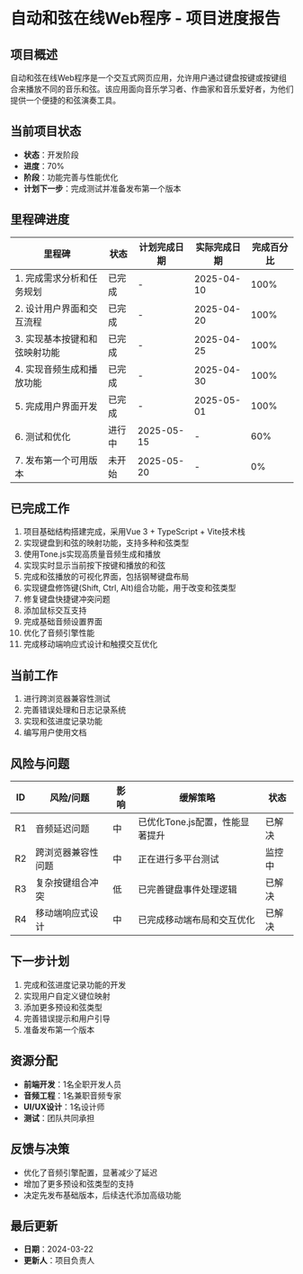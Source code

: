 # 自动和弦在线Web程序 - 项目进度报告

## 项目概述

自动和弦在线Web程序是一个交互式网页应用，允许用户通过键盘按键或按键组合来播放不同的音乐和弦。该应用面向音乐学习者、作曲家和音乐爱好者，为他们提供一个便捷的和弦演奏工具。

## 当前项目状态

- **状态**：开发阶段
- **进度**：70%
- **阶段**：功能完善与性能优化
- **计划下一步**：完成测试并准备发布第一个版本

## 里程碑进度

| 里程碑 | 状态 | 计划完成日期 | 实际完成日期 | 完成百分比 |
|--------|------|------------|------------|-----------|
| 1. 完成需求分析和任务规划 | 已完成 | - | 2025-04-10 | 100% |
| 2. 设计用户界面和交互流程 | 已完成 | - | 2025-04-20 | 100% |
| 3. 实现基本按键和和弦映射功能 | 已完成 | - | 2025-04-25 | 100% |
| 4. 实现音频生成和播放功能 | 已完成 | - | 2025-04-30 | 100% |
| 5. 完成用户界面开发 | 已完成 | - | 2025-05-01 | 100% |
| 6. 测试和优化 | 进行中 | 2025-05-15 | - | 60% |
| 7. 发布第一个可用版本 | 未开始 | 2025-05-20 | - | 0% |

## 已完成工作

1. 项目基础结构搭建完成，采用Vue 3 + TypeScript + Vite技术栈
2. 实现键盘到和弦的映射功能，支持多种和弦类型
3. 使用Tone.js实现高质量音频生成和播放
4. 实现实时显示当前按下按键和播放的和弦
5. 完成和弦播放的可视化界面，包括钢琴键盘布局
6. 实现键盘修饰键(Shift, Ctrl, Alt)组合功能，用于改变和弦类型
7. 修复键盘快捷键冲突问题
8. 添加鼠标交互支持
9. 完成基础音频设置界面
10. 优化了音频引擎性能
11. 完成移动端响应式设计和触摸交互优化

## 当前工作

1. 进行跨浏览器兼容性测试
2. 完善错误处理和日志记录系统
3. 实现和弦进度记录功能
4. 编写用户使用文档

## 风险与问题

| ID | 风险/问题 | 影响 | 缓解策略 | 状态 |
|----|----------|------|----------|------|
| R1 | 音频延迟问题 | 中 | 已优化Tone.js配置，性能显著提升 | 已解决 |
| R2 | 跨浏览器兼容性问题 | 中 | 正在进行多平台测试 | 监控中 |
| R3 | 复杂按键组合冲突 | 低 | 已完善键盘事件处理逻辑 | 已解决 |
| R4 | 移动端响应式设计 | 中 | 已完成移动端布局和交互优化 | 已解决 |

## 下一步计划

1. 完成和弦进度记录功能的开发
2. 实现用户自定义键位映射
3. 添加更多预设和弦类型
4. 完善错误提示和用户引导
5. 准备发布第一个版本

## 资源分配

- **前端开发**：1名全职开发人员
- **音频工程**：1名兼职音频专家
- **UI/UX设计**：1名设计师
- **测试**：团队共同承担

## 反馈与决策

- 优化了音频引擎配置，显著减少了延迟
- 增加了更多预设和弦类型的支持
- 决定先发布基础版本，后续迭代添加高级功能

## 最后更新

- **日期**：2024-03-22
- **更新人**：项目负责人 
